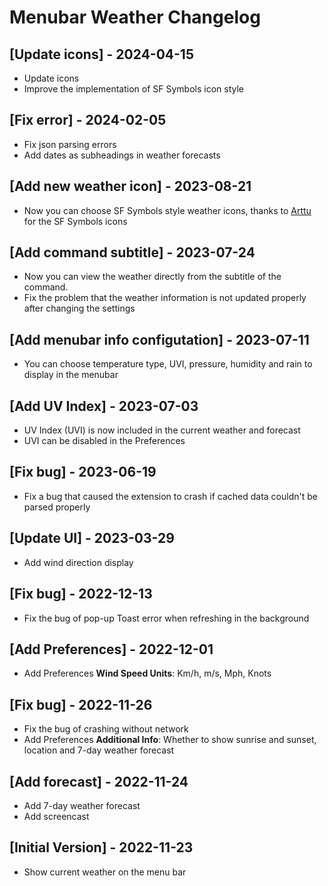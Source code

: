 # Menubar Weather Changelog

## [Update icons] - 2024-04-15

- Update icons
- Improve the implementation of SF Symbols icon style

## [Fix error] - 2024-02-05

- Fix json parsing errors
- Add dates as subheadings in weather forecasts

## [Add new weather icon] - 2023-08-21

- Now you can choose SF Symbols style weather icons, thanks to [Arttu](https://www.raycast.com/r22) for the SF Symbols icons

## [Add command subtitle] - 2023-07-24

- Now you can view the weather directly from the subtitle of the command.
- Fix the problem that the weather information is not updated properly after changing the settings

## [Add menubar info configutation] - 2023-07-11

- You can choose temperature type, UVI, pressure, humidity and rain to display in the menubar

## [Add UV Index] - 2023-07-03

- UV Index (UVI) is now included in the current weather and forecast
- UVI can be disabled in the Preferences

## [Fix bug] - 2023-06-19

- Fix a bug that caused the extension to crash if cached data couldn't be parsed properly

## [Update UI] - 2023-03-29

- Add wind direction display

## [Fix bug] - 2022-12-13

- Fix the bug of pop-up Toast error when refreshing in the background

## [Add Preferences] - 2022-12-01

- Add Preferences **Wind Speed Units**: Km/h, m/s, Mph, Knots

## [Fix bug] - 2022-11-26

- Fix the bug of crashing without network
- Add Preferences **Additional Info**: Whether to show sunrise and sunset, location and 7-day weather forecast

## [Add forecast] - 2022-11-24

- Add 7-day weather forecast
- Add screencast

## [Initial Version] - 2022-11-23

- Show current weather on the menu bar
